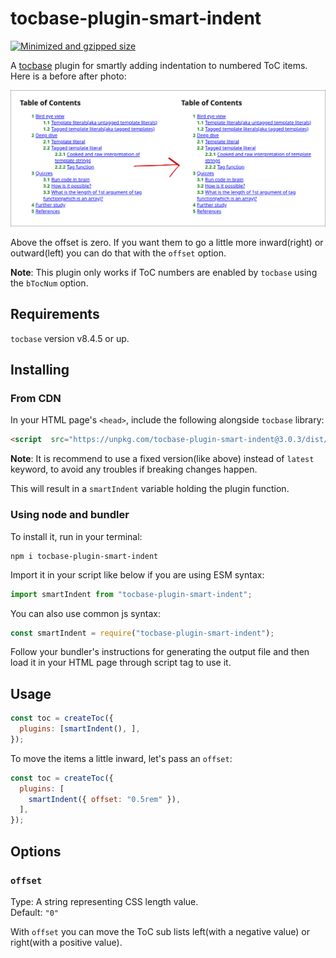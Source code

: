 # tocbase-plugin-smart-indent

<a href="https://bundlephobia.com/package/tocbase-plugin-smart-indent" target="_blank"><img src="https://img.shields.io/bundlephobia/minzip/tocbase-plugin-smart-indent?color=green" alt="Minimized and gzipped size"></a>

A [tocbase](https://github.com/ashutoshbw/tocbase) plugin for smartly adding indentation to numbered ToC items. Here is a before after photo:

![A before after of tocbase smart indent plugin](./before-after.png)

Above the offset is zero. If you want them to go a little more inward(right) or outward(left) you can do that with the `offset` option.

**Note**: This plugin only works if ToC numbers are enabled by `tocbase` using the `bTocNum` option.

## Requirements
`tocbase` version v8.4.5 or up.

## Installing
### From CDN
In your HTML page's `<head>`, include the following alongside `tocbase` library:
```html
<script  src="https://unpkg.com/tocbase-plugin-smart-indent@3.0.3/dist/cdn.umd.min.js"></script>
```

**Note**: It is recommend to use a fixed version(like above) instead of `latest` keyword, to avoid any troubles if breaking changes happen.

This will result in a `smartIndent` variable holding the plugin function.

### Using node and bundler
To install it, run in your terminal:
```
npm i tocbase-plugin-smart-indent
```

Import it in your script like below if you are using ESM syntax:
```js
import smartIndent from "tocbase-plugin-smart-indent";
```

You can also use common js syntax:
```js
const smartIndent = require("tocbase-plugin-smart-indent");
```

Follow your bundler's instructions for generating the output file and then load it in your HTML page through script tag to use it.

## Usage
```js
const toc = createToc({
  plugins: [smartIndent(), ],
});
```

To move the items a little inward, let's pass an `offset`:
```js
const toc = createToc({
  plugins: [
    smartIndent({ offset: "0.5rem" }),
  ],
});
```

## Options
### `offset`
Type: A string representing CSS length value.<br>
Default: `"0"`

With `offset` you can move the ToC sub lists left(with a negative value) or right(with a positive value).
